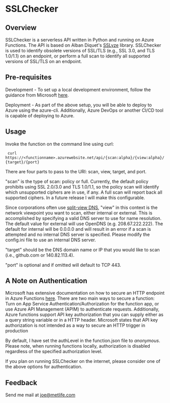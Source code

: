 # SSLChecker

## Overview

SSLChecker is a serverless API written in Python and running on Azure Functions. The API is based on Alban Diquet's [SSLyze](https://github.com/nabla-c0d3/sslyze) library. SSLChecker is used to identify obsolete versions of SSL/TLS (e.g., SSL 3.0, and TLS 1.0/1.1) on an endpoint, or perform a full scan to identify all supported versions of SSL/TLS on an endpoint.

## Pre-requisites

Development - To set up a local development environment, follow the guidance from Microsoft [here](https://docs.microsoft.com/en-us/azure/azure-functions/functions-create-first-azure-function-azure-cli?pivots=programming-language-python&tabs=bash%2Cbrowser).

Deployment - As part of the above setup, you will be able to deploy to Azure using the azure-cli. Additionally, Azure DevOps or another CI/CD tool is capable of deploying to Azure.

## Usage

Invoke the function on the command line using curl:

``` curl https://<functionname>.azurewebsite.net/api/{scan:alpha}/{view:alpha}/{target}/{port}```

There are four parts to pass to the URI: scan, view, target, and port.

"scan" is the type of scan: policy or full. Currently, the default policy prohibits using SSL 2.0/3.0 and TLS 1.0/1.1, so the policy scan will identify which unsupported ciphers are in use, if any. A full scan will report back all supported ciphers. In a future release I will make this configurable.

Since corporations often use [split-view DNS](https://en.wikipedia.org/wiki/Split-horizon_DNS), "view" in this context is the network viewpoint you want to scan, either internal or external. This is accomplished by specifying a valid DNS server to use for name resolution. The default value for external will use OpenDNS (e.g. 208.67.222.222). The default for internal will be 0.0.0.0 and will result in an error if a scan is attempted and no internal DNS server is specified. Please modify the config.ini file to use an internal DNS server.

"target" should be the DNS domain name or IP that you would like to scan (i.e., github.com or 140.82.113.4).

"port" is optional and if omitted will default to TCP 443.

## A Note on Authentication

Microsoft has extensive documentation on how to secure an HTTP endpoint in Azure Functions [here](https://docs.microsoft.com/en-us/azure/azure-functions/functions-bindings-http-webhook-trigger?tabs=csharp#secure-an-http-endpoint-in-production). There are two main ways to secure a function: Turn on App Service Authentication/Authorization for the function app, or use Azure API Management (APIM) to authenticate requests. Additionally, Azure functions support API key authorization that you can supply either as a query string variable or in a HTTP header. Microsoft states that API key authorization is not intended as a way to secure an HTTP trigger in production

By default, I have set the authLevel in the function.json file to *anonymous*. Please note, when running functions locally, authorization is disabled regardless of the specified authorization level.

If you plan on running SSLChecker on the internet, please consider one of the above options for authentication.

## Feedback

Send me mail at joe@metlife.com